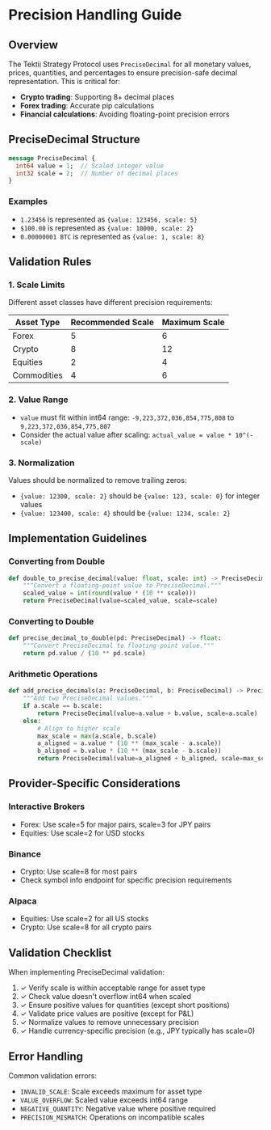 # Precision Handling Guide

## Overview

The Tektii Strategy Protocol uses `PreciseDecimal` for all monetary values, prices, quantities, and percentages to ensure precision-safe decimal representation. This is critical for:
- **Crypto trading**: Supporting 8+ decimal places
- **Forex trading**: Accurate pip calculations  
- **Financial calculations**: Avoiding floating-point precision errors

## PreciseDecimal Structure

```proto
message PreciseDecimal {
  int64 value = 1;  // Scaled integer value
  int32 scale = 2;  // Number of decimal places
}
```

### Examples
- `1.23456` is represented as `{value: 123456, scale: 5}`
- `$100.00` is represented as `{value: 10000, scale: 2}`
- `0.00000001 BTC` is represented as `{value: 1, scale: 8}`

## Validation Rules

### 1. Scale Limits

Different asset classes have different precision requirements:

| Asset Type  | Recommended Scale | Maximum Scale |
| ----------- | ----------------- | ------------- |
| Forex       | 5                 | 6             |
| Crypto      | 8                 | 12            |
| Equities    | 2                 | 4             |
| Commodities | 4                 | 6             |

### 2. Value Range

- `value` must fit within int64 range: `-9,223,372,036,854,775,808` to `9,223,372,036,854,775,807`
- Consider the actual value after scaling: `actual_value = value * 10^(-scale)`

### 3. Normalization

Values should be normalized to remove trailing zeros:
- `{value: 12300, scale: 2}` should be `{value: 123, scale: 0}` for integer values
- `{value: 123400, scale: 4}` should be `{value: 1234, scale: 2}`

## Implementation Guidelines

### Converting from Double

```python
def double_to_precise_decimal(value: float, scale: int) -> PreciseDecimal:
    """Convert a floating-point value to PreciseDecimal."""
    scaled_value = int(round(value * (10 ** scale)))
    return PreciseDecimal(value=scaled_value, scale=scale)
```

### Converting to Double

```python
def precise_decimal_to_double(pd: PreciseDecimal) -> float:
    """Convert PreciseDecimal to floating-point value."""
    return pd.value / (10 ** pd.scale)
```

### Arithmetic Operations

```python
def add_precise_decimals(a: PreciseDecimal, b: PreciseDecimal) -> PreciseDecimal:
    """Add two PreciseDecimal values."""
    if a.scale == b.scale:
        return PreciseDecimal(value=a.value + b.value, scale=a.scale)
    else:
        # Align to higher scale
        max_scale = max(a.scale, b.scale)
        a_aligned = a.value * (10 ** (max_scale - a.scale))
        b_aligned = b.value * (10 ** (max_scale - b.scale))
        return PreciseDecimal(value=a_aligned + b_aligned, scale=max_scale)
```

## Provider-Specific Considerations

### Interactive Brokers
- Forex: Use scale=5 for major pairs, scale=3 for JPY pairs
- Equities: Use scale=2 for USD stocks

### Binance
- Crypto: Use scale=8 for most pairs
- Check symbol info endpoint for specific precision requirements

### Alpaca
- Equities: Use scale=2 for all US stocks
- Crypto: Use scale=8 for all crypto pairs

## Validation Checklist

When implementing PreciseDecimal validation:

1. ✓ Verify scale is within acceptable range for asset type
2. ✓ Check value doesn't overflow int64 when scaled
3. ✓ Ensure positive values for quantities (except short positions)
4. ✓ Validate price values are positive (except for P&L)
5. ✓ Normalize values to remove unnecessary precision
6. ✓ Handle currency-specific precision (e.g., JPY typically has scale=0)

## Error Handling

Common validation errors:

- `INVALID_SCALE`: Scale exceeds maximum for asset type
- `VALUE_OVERFLOW`: Scaled value exceeds int64 range
- `NEGATIVE_QUANTITY`: Negative value where positive required
- `PRECISION_MISMATCH`: Operations on incompatible scales
